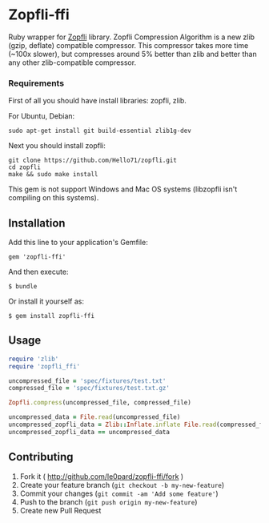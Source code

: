 # Zopfli-ffi

Ruby wrapper for [Zopfli](https://code.google.com/p/zopfli/) library. Zopfli Compression Algorithm is a new zlib (gzip, deflate) compatible compressor. This compressor takes more time (~100x slower), but compresses around 5% better than zlib and better than any other zlib-compatible compressor.

### Requirements

First of all you should have install libraries: zopfli, zlib.

For Ubuntu, Debian:

    sudo apt-get install git build-essential zlib1g-dev

Next you should install zopfli:

    git clone https://github.com/Hello71/zopfli.git
    cd zopfli
    make && sudo make install


This gem is not support Windows and Mac OS systems (libzopfli isn't compiling on this systems).

## Installation

Add this line to your application's Gemfile:

    gem 'zopfli-ffi'

And then execute:

    $ bundle

Or install it yourself as:

    $ gem install zopfli-ffi

## Usage

```ruby
require 'zlib'
require 'zopfli_ffi'

uncompressed_file = 'spec/fixtures/test.txt'
compressed_file = 'spec/fixtures/test.txt.gz'

Zopfli.compress(uncompressed_file, compressed_file)

uncompressed_data = File.read(uncompressed_file)
uncompressed_zopfli_data = Zlib::Inflate.inflate File.read(compressed_file)
uncompressed_zopfli_data == uncompressed_data
```

## Contributing

1. Fork it ( http://github.com/le0pard/zopfli-ffi/fork )
2. Create your feature branch (`git checkout -b my-new-feature`)
3. Commit your changes (`git commit -am 'Add some feature'`)
4. Push to the branch (`git push origin my-new-feature`)
5. Create new Pull Request
